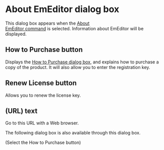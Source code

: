 # About EmEditor dialog box

This dialog box appears when the [About\
EmEditor command](../../cmd/help/app_about) is selected. Information about EmEditor will be
displayed.

## How to Purchase button

Displays the [How to Purchase dialog box](../opening/index),
and explains how to purchase a copy of the product. It will also allow you to
enter the registration key.

## Renew License button

Allows you to renew the license key.

## (URL) text

Go to this URL with a Web browser.

The following dialog box is also available through this dialog box.

 (Select the
How to Purchase
button)

